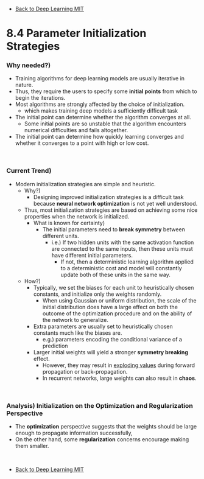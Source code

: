 * [Back to Deep Learning MIT](../../main.md)

# 8.4 Parameter Initialization Strategies

### Why needed?)
- Training algorithms for deep learning models are usually iterative in nature.
- Thus, they require the users to specify some **initial points** from which to begin the iterations.
- Most algorithms are strongly affected by the choice of initialization.
  - which makes training deep models a sufficiently difficult task 
- The initial point can determine whether the algorithm converges at all.
  - Some initial points are so unstable that the algorithm encounters numerical difficulties and fails altogether.
- The initial point can determine how quickly learning converges and whether it converges to a point with high or low cost.

<br>

### Current Trend)
- Modern initialization strategies are simple and heuristic.
  - Why?)
    - Designing improved initialization strategies is a difficult task because **neural network optimization** is not yet well understood.
  - Thus, most initialization strategies are based on achieving some nice properties when the network is initialized.
    - What is known for certainty)
      - The initial parameters need to **break symmetry** between different units.
        - i.e.) If two hidden units with the same activation function are connected to the same inputs, then these units must have different initial parameters.
          - If not, then a deterministic learning algorithm applied to a deterministic cost and model will constantly update both of these units in the same way.
  - How?)
    - Typically, we set the biases for each unit to heuristically chosen constants, and initialize only the weights randomly.
      - When using Gaussian or uniform distribution, the scale of the initial distribution does have a large effect on both the outcome of the optimization procedure and on the ability of the network to generalize.
    - Extra parameters are usually set to heuristically chosen constants much like the biases are.
      - e.g.) parameters encoding the conditional variance of a prediction
    - Larger initial weights will yield a stronger **symmetry breaking** effect.
      - However, they may result in [exploding values](../02/note.md#concept-vanishing-and-exploding-gradient-problem) during forward propagation or back-propagation.
      - In recurrent networks, large weights can also result in **chaos**.

<br>

### Analysis) Initialization on the Optimization and Regularization Perspective
- The **optimization** perspective suggests that the weights should be large enough to propagate information successfully, 
- On the other hand, some **regularization** concerns encourage making them smaller.









<br>

* [Back to Deep Learning MIT](../../main.md)